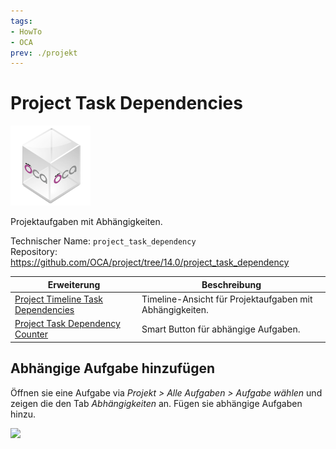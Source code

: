 ```yaml
---
tags:
- HowTo
- OCA
prev: ./projekt
---
```

# Project Task Dependencies
![icon_oca_app](assets/icon_oca_app.png)

Projektaufgaben mit Abhängigkeiten.

Technischer Name: `project_task_dependency`\
Repository: <https://github.com/OCA/project/tree/14.0/project_task_dependency>

| Erweiterung                                                                 | Beschreibung                                             |
| --------------------------------------------------------------------------- | -------------------------------------------------------- |
| [Project Timeline Task Dependencies](Project%20Timeline%20Task%20Dependencies.md) | Timeline-Ansicht für Projektaufgaben mit Abhängigkeiten. |
| [Project Task Dependency Counter](Project%20Task%20Dependency%20Counter.md)       | Smart Button für abhängige Aufgaben.                     |

## Abhängige Aufgabe hinzufügen

Öffnen sie eine Aufgabe via *Projekt > Alle Aufgaben > Aufgabe wählen* und zeigen die den Tab *Abhängigkeiten* an. Fügen sie abhängige Aufgaben hinzu.

![](assets/Project%20Task%20Dependencies%20Hinzufügen.png)